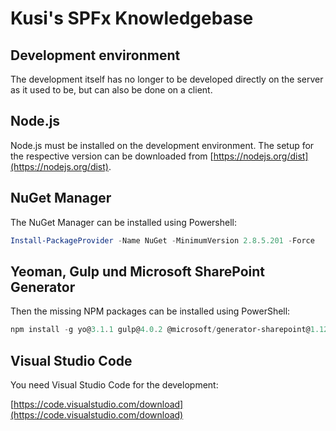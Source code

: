 # Kusi's SPFx Knowledgebase

## Development environment

The development itself has no longer to be developed directly on the server as it used to be, but can also be done on a client.

## Node.js

Node.js must be installed on the development environment. The setup for the respective version can be downloaded from [https://nodejs.org/dist](https://nodejs.org/dist).

## NuGet Manager

The NuGet Manager can be installed using Powershell:

```powershell
Install-PackageProvider -Name NuGet -MinimumVersion 2.8.5.201 -Force
```

## Yeoman, Gulp und Microsoft SharePoint Generator

Then the missing NPM packages can be installed using PowerShell:

```powershell
npm install -g yo@3.1.1 gulp@4.0.2 @microsoft/generator-sharepoint@1.12.1
```

## Visual Studio Code

You need Visual Studio Code for the development:

[https://code.visualstudio.com/download](https://code.visualstudio.com/download)
